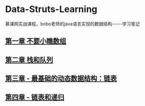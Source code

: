 # Data-Struts-Learning
慕课网实战课程，bobo老师的java语言实现的数据结构-----学习笔记
## [第一章 不要小瞧数组](https://github.com/unlimitbladeworks/Data-Struts-Learning/tree/master/Chapter1-Array) ##


## [第二章 栈和队列](https://github.com/unlimitbladeworks/Data-Struts-Learning/tree/master/Chapter2-Stacks-Queues) ##

## [第三章 - 最基础的动态数据结构：链表](https://github.com/unlimitbladeworks/Data-Struts-Learning/tree/master/Chapter3-LinkedList) ##

## [第四章 - 链表和递归](https://github.com/unlimitbladeworks/Data-Struts-Learning/tree/master/Chapter4-Recursion) ##